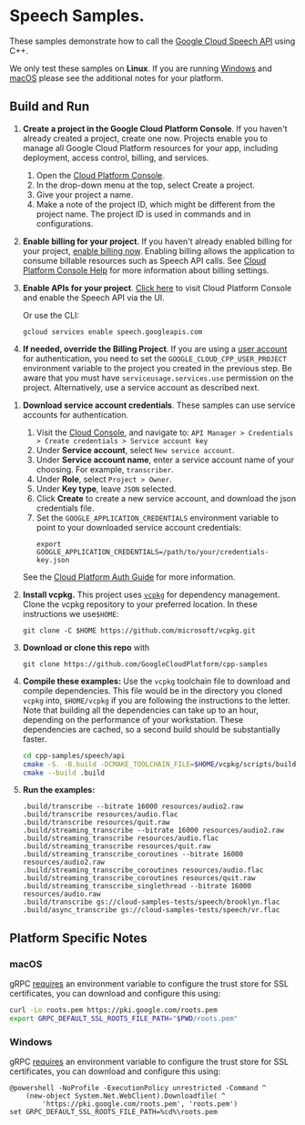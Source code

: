 # Speech Samples.

These samples demonstrate how to call the [Google Cloud Speech API](https://cloud.google.com/speech/) using C++.

We only test these samples on **Linux**.  If you are running [Windows](#Windows) and [macOS](#macOS) please see
the additional notes for your platform.

## Build and Run

1. **Create a project in the Google Cloud Platform Console**. If you haven't already created a project, create one now.
   Projects enable you to manage all Google Cloud Platform resources for your app, including deployment, access control,
   billing, and services.
    1. Open the [Cloud Platform Console](https://console.cloud.google.com/).
    1. In the drop-down menu at the top, select Create a project.
    1. Give your project a name.
    1. Make a note of the project ID, which might be different from the project name. The project ID is used in commands
       and in configurations.

1. **Enable billing for your project**. If you haven't already enabled billing for your
   project, [enable billing now](https://console.cloud.google.com/project/_/settings). Enabling billing allows the
   application to consume billable resources such as Speech API calls.
   See [Cloud Platform Console Help](https://support.google.com/cloud/answer/6288653) for more information about billing
   settings.

1. **Enable APIs for your project**.
   [Click here](https://console.cloud.google.com/flows/enableapi?apiid=speech&showconfirmation=true) to visit Cloud
   Platform Console and enable the Speech API via the UI.

   Or use the CLI:
   
   ```
   gcloud services enable speech.googleapis.com
   ```

1. **If needed, override the Billing Project**.
   If you are using a [user account] for authentication, you need to set the `GOOGLE_CLOUD_CPP_USER_PROJECT`
   environment variable to the project you created in the previous step. Be aware that you must have
   `serviceusage.services.use` permission on the project.  Alternatively, use a service account as described next.

[user account]: https://cloud.google.com/docs/authentication#principals 

1. **Download service account credentials**. These samples can use service accounts for authentication.
    1. Visit the [Cloud Console](http://cloud.google.com/console), and navigate to:
       `API Manager > Credentials > Create credentials > Service account key`
    1. Under **Service account**, select `New service account`.
    1. Under **Service account name**, enter a service account name of your choosing. For example, `transcriber`.
    1. Under **Role**, select `Project > Owner`.
    1. Under **Key type**, leave `JSON` selected.
    1. Click **Create** to create a new service account, and download the json credentials file.
    1. Set the `GOOGLE_APPLICATION_CREDENTIALS` environment variable to point to your downloaded service account
       credentials:
       ```
       export GOOGLE_APPLICATION_CREDENTIALS=/path/to/your/credentials-key.json
       ```
   See the [Cloud Platform Auth Guide](https://cloud.google.com/docs/authentication#developer_workflow) for more
   information.

1. **Install vcpkg.**
   This project uses [`vcpkg`](https://github.com/microsoft/vcpkg) for dependency management. Clone the vcpkg repository
   to your preferred location. In these instructions we use`$HOME`:
   ```shell
   git clone -C $HOME https://github.com/microsoft/vcpkg.git
   ```

1. **Download or clone this repo** with
   ```shell
   git clone https://github.com/GoogleCloudPlatform/cpp-samples
   ```

1. **Compile these examples:**
   Use the `vcpkg` toolchain file to download and compile dependencies. This file would be in the directory you
   cloned `vcpkg` into, `$HOME/vcpkg` if you are following the instructions to the letter. Note that building all the
   dependencies can take up to an hour, depending on the performance of your workstation. These dependencies are cached,
   so a second build should be substantially faster.
   ```sh
   cd cpp-samples/speech/api
   cmake -S. -B.build -DCMAKE_TOOLCHAIN_FILE=$HOME/vcpkg/scripts/buildsystems/vcpkg.cmake
   cmake --build .build
   ```

1. **Run the examples:**
   ```shell
   .build/transcribe --bitrate 16000 resources/audio2.raw
   .build/transcribe resources/audio.flac
   .build/transcribe resources/quit.raw
   .build/streaming_transcribe --bitrate 16000 resources/audio2.raw
   .build/streaming_transcribe resources/audio.flac
   .build/streaming_transcribe resources/quit.raw
   .build/streaming_transcribe_coroutines --bitrate 16000 resources/audio2.raw
   .build/streaming_transcribe_coroutines resources/audio.flac
   .build/streaming_transcribe_coroutines resources/quit.raw
   .build/streaming_transcribe_singlethread --bitrate 16000 resources/audio.raw
   .build/transcribe gs://cloud-samples-tests/speech/brooklyn.flac
   .build/async_transcribe gs://cloud-samples-tests/speech/vr.flac
   ```

## Platform Specific Notes

### macOS

gRPC [requires][grpc-roots-pem-bug] an environment variable to configure the
trust store for SSL certificates, you can download and configure this using:

```bash
curl -Lo roots.pem https://pki.google.com/roots.pem
export GRPC_DEFAULT_SSL_ROOTS_FILE_PATH="$PWD/roots.pem"
```

### Windows

gRPC [requires][grpc-roots-pem-bug] an environment variable to configure the
trust store for SSL certificates, you can download and configure this using:

```console
@powershell -NoProfile -ExecutionPolicy unrestricted -Command ^
    (new-object System.Net.WebClient).Downloadfile( ^
        'https://pki.google.com/roots.pem', 'roots.pem')
set GRPC_DEFAULT_SSL_ROOTS_FILE_PATH=%cd%\roots.pem
```

[grpc-roots-pem-bug]: https://github.com/grpc/grpc/issues/16571
[choco-cmake-link]: https://chocolatey.org/packages/cmake
[homebrew-cmake-link]: https://formulae.brew.sh/formula/cmake
[cmake-download-link]: https://cmake.org/download/

